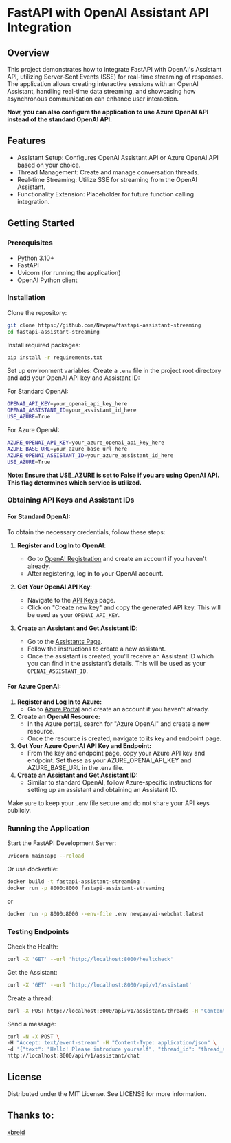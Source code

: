 # FastAPI with OpenAI Assistant API Integration

## Overview

This project demonstrates how to integrate FastAPI with OpenAI's Assistant API, utilizing Server-Sent Events (SSE) for real-time streaming of responses. The application allows creating interactive sessions with an OpenAI Assistant, handling real-time data streaming, and showcasing how asynchronous communication can enhance user interaction.

**Now, you can also configure the application to use Azure OpenAI API instead of the standard OpenAI API.** 

## Features

- Assistant Setup: Configures OpenAI Assistant API or Azure OpenAI API based on your choice.
- Thread Management: Create and manage conversation threads.
- Real-time Streaming: Utilize SSE for streaming from the OpenAI Assistant.
- Functionality Extension: Placeholder for future function calling integration.

## Getting Started

### Prerequisites

- Python 3.10+
- FastAPI
- Uvicorn (for running the application)
- OpenAI Python client

### Installation

Clone the repository:

```bash
git clone https://github.com/Newpaw/fastapi-assistant-streaming
cd fastapi-assistant-streaming
```

Install required packages:

```bash
pip install -r requirements.txt
```

Set up environment variables:
Create a `.env` file in the project root directory and add your OpenAI API key and Assistant ID:

For Standard OpenAI:
```bash
OPENAI_API_KEY=your_openai_api_key_here
OPENAI_ASSISTANT_ID=your_assistant_id_here
USE_AZURE=True
```

For Azure OpenAI:
```bash
AZURE_OPENAI_API_KEY=your_azure_openai_api_key_here
AZURE_BASE_URL=your_azure_base_url_here
AZURE_OPENAI_ASSISTANT_ID=your_azure_assistant_id_here
USE_AZURE=True
```
**Note: Ensure that USE_AZURE is set to False if you are using OpenAI API. This flag determines which service is utilized.**

### Obtaining API Keys and Assistant IDs
#### For Standard OpenAI:
To obtain the necessary credentials, follow these steps:

1. **Register and Log In to OpenAI**:
    - Go to [OpenAI Registration](https://platform.openai.com/signup) and create an account if you haven't already.
    - After registering, log in to your OpenAI account.

2. **Get Your OpenAI API Key**:
    - Navigate to the [API Keys](https://platform.openai.com/account/api-keys) page.
    - Click on "Create new key" and copy the generated API key. This will be used as your `OPENAI_API_KEY`.

3. **Create an Assistant and Get Assistant ID**:
    - Go to the [Assistants Page](https://platform.openai.com/assistants/asst_FsHCOcPyojYgJSKoBYQmAA9H).
    - Follow the instructions to create a new assistant.
    - Once the assistant is created, you'll receive an Assistant ID which you can find in the assistant’s details. This will be used as your `OPENAI_ASSISTANT_ID`.



#### For Azure OpenAI:
1. **Register and Log In to Azure:**
    - Go to [Azure Portal](https://portal.azure.com/) and create an account if you haven't already.
2. **Create an OpenAI Resource:**
    - In the Azure portal, search for "Azure OpenAI" and create a new resource.
    - Once the resource is created, navigate to its key and endpoint page.
3. **Get Your Azure OpenAI API Key and Endpoint:**
    - From the key and endpoint page, copy your Azure API key and endpoint. Set these as your AZURE_OPENAI_API_KEY and AZURE_BASE_URL in the .env file.
4. **Create an Assistant and Get Assistant ID:**
    - Similar to standard OpenAI, follow Azure-specific instructions for setting up an assistant and obtaining an Assistant ID.




Make sure to keep your `.env` file secure and do not share your API keys publicly.


### Running the Application

Start the FastAPI Development Server:

```bash
uvicorn main:app --reload
```

Or use dockerfile:

```bash
docker build -t fastapi-assistant-streaming .
docker run -p 8000:8000 fastapi-assistant-streaming
```

or 

```bash
docker run -p 8000:8000 --env-file .env newpaw/ai-webchat:latest
```

### Testing Endpoints

Check the Health:

```bash
curl -X 'GET' --url 'http://localhost:8000/healtcheck'
```

Get the Assistant:

```bash
curl -X 'GET' --url 'http://localhost:8000/api/v1/assistant'
```

Create a thread:

```bash
curl -X POST http://localhost:8000/api/v1/assistant/threads -H "Content-Type: application/json"
```

Send a message:

```bash
curl -N -X POST \
-H "Accept: text/event-stream" -H "Content-Type: application/json" \
-d '{"text": "Hello! Please introduce yourself", "thread_id": "thread_abc123" }' \
http://localhost:8000/api/v1/assistant/chat
```


## License

Distributed under the MIT License. See LICENSE for more information.

## Thanks to:
[xbreid](https://github.com/xbreid)